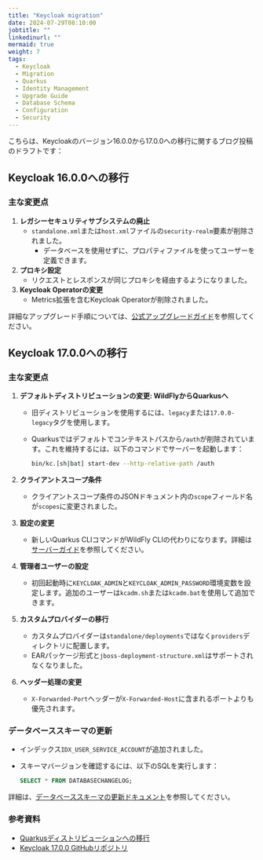 ```yaml
---
title: "Keycloak migration"
date: 2024-07-29T08:10:00
jobtitle: ""
linkedinurl: ""
mermaid: true
weight: 7
tags:
  - Keycloak
  - Migration
  - Quarkus
  - Identity Management
  - Upgrade Guide
  - Database Schema
  - Configuration
  - Security
---
```




こちらは、Keycloakのバージョン16.0.0から17.0.0への移行に関するブログ投稿のドラフトです：

## Keycloak 16.0.0への移行

### 主な変更点

1. **レガシーセキュリティサブシステムの廃止**
   - `standalone.xml`または`host.xml`ファイルの`security-realm`要素が削除されました。
     - データベースを使用せずに、プロパティファイルを使ってユーザーを定義できます。
2. **プロキシ設定**
   - リクエストとレスポンスが同じプロキシを経由するようになりました。
3. **Keycloak Operatorの変更**
   - Metrics拡張を含むKeycloak Operatorが削除されました。

詳細なアップグレード手順については、[公式アップグレードガイド](https://www.keycloak.org/docs/latest/upgrading/index.html#migrating-to-16-0-0)を参照してください。

## Keycloak 17.0.0への移行

### 主な変更点

1. **デフォルトディストリビューションの変更: WildFlyからQuarkusへ**
   - 旧ディストリビューションを使用するには、`legacy`または`17.0.0-legacy`タグを使用します。
   - Quarkusではデフォルトでコンテキストパスから`/auth`が削除されています。これを維持するには、以下のコマンドでサーバーを起動します：

     ```sh
     bin/kc.[sh|bat] start-dev --http-relative-path /auth
     ```

2. **クライアントスコープ条件**
   - クライアントスコープ条件のJSONドキュメント内の`scope`フィールド名が`scopes`に変更されました。

3. **設定の変更**
   - 新しいQuarkus CLIコマンドがWildFly CLIの代わりになります。詳細は[サーバーガイド](https://www.keycloak.org/guides#server)を参照してください。

4. **管理者ユーザーの設定**
   - 初回起動時に`KEYCLOAK_ADMIN`と`KEYCLOAK_ADMIN_PASSWORD`環境変数を設定します。追加のユーザーは`kcadm.sh`または`kcadm.bat`を使用して追加できます。

5. **カスタムプロバイダーの移行**
   - カスタムプロバイダーは`standalone/deployments`ではなく`providers`ディレクトリに配置します。
   - EARパッケージ形式と`jboss-deployment-structure.xml`はサポートされなくなりました。

6. **ヘッダー処理の変更**
   - `X-Forwarded-Port`ヘッダーが`X-Forwarded-Host`に含まれるポートよりも優先されます。

### データベーススキーマの更新

- インデックス`IDX_USER_SERVICE_ACCOUNT`が追加されました。
- スキーマバージョンを確認するには、以下のSQLを実行します：

  ```sql
  SELECT * FROM DATABASECHANGELOG;
  ```

詳細は、[データベーススキーマの更新ドキュメント](https://github.com/keycloak/keycloak/blob/17.0.0/docs/updating-database-schema.md)を参照してください。

### 参考資料

- [Quarkusディストリビューションへの移行](https://www.keycloak.org/migration/migrating-to-quarkus)
- [Keycloak 17.0.0 GitHubリポジトリ](https://github.com/keycloak/keycloak/tree/17.0.0)
